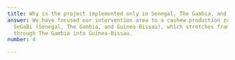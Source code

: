 ```yaml
---
title: Why is the project implemented only in Senegal, The Gambia, and Guinea-Bissau?
answer: We have focused our intervention area to a cashew production zone, called
  SeGaBi (Senegal, The Gambia, and Guinea-Bissau), which stretches from Ziguinchor
  through The Gambia into Guinea-Bissau.
number: 4

---
```

